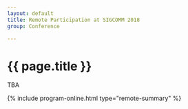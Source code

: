 ```yaml
---
layout: default
title: Remote Participation at SIGCOMM 2018
group: Conference

---
```


# {{ page.title }}
TBA
<!--SIGCOMM 2018 has partnered with MeetEcho to provide live video streaming and remote Q&A for the technical session of the main conference and conference workshops.
You can join the video streaming by clicking on the link below and participate in Q&A using Twitter. 
-->

{% include program-online.html type="remote-summary" %}
